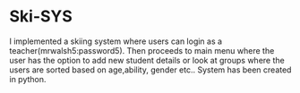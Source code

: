 # Ski-SYS
I implemented a skiing system where users can login as a teacher(mrwalsh5:password5). 
Then proceeds to main menu where the user has the option to add new student details or look at groups where the users are sorted based on age,ability, gender etc..
System has been created in python.
